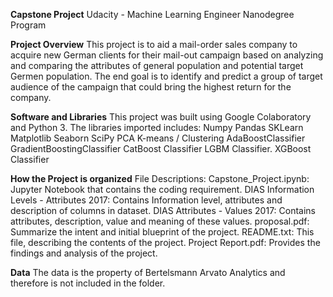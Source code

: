 **Capstone Project**
Udacity - Machine Learning Engineer Nanodegree Program

**Project Overview**
This project is to aid a mail-order sales company to acquire new German clients for their mail-out campaign based on analyzing and comparing the attributes of general population and potential target Germen population. The end goal is to identify and predict a group of target audience of the campaign that could bring the highest return for the company. 

**Software and Libraries**
This project was built using Google Colaboratory and Python 3. The libraries imported includes:
Numpy
Pandas
SKLearn
Matplotlib
Seaborn
SciPy
PCA
K-means / Clustering
AdaBoostClassifier
GradientBoostingClassifier
CatBoost Classifier
LGBM Classifier.
XGBoost Classifier 

**How the Project is organized**
File Descriptions:
Capstone_Project.ipynb: Jupyter Notebook that contains the coding requirement.
DIAS Information Levels - Attributes 2017: Contains Information level, attributes and description of columns in dataset.
DIAS Attributes - Values 2017: Contains attributes, description, value and meaning of these values.
proposal.pdf: Summarize the intent and initial blueprint of the project.
README.txt: This file, describing the contents of the project.
Project Report.pdf: Provides the findings and analysis of the project.


**Data**
The data is the property of Bertelsmann Arvato Analytics and therefore is not included in the folder.
